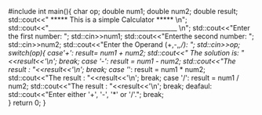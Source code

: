 #include<iostream>
int main(){
char op;
double num1;
double num2;
double result;
std::cout<<" ***** This is a simple Calculator ***** \n";
std::cout<<"_________________________________________ \n";
std::cout<<"Enter the first number: ";
std::cin>>num1;
std::cout<<"Enterthe second number: ";
std::cin>>num2;
std::cout<<"Enter the Operand (+,-,*,/): ";
std::cin>>op;
switch(op){
    case'+':
              result= num1 + num2;
              std::cout<<" The solution is: "<<result<<'\n';
              break;
    case '-':
        	    result = num1 - num2;
        	    std::cout<<"The result : "<<result<<'\n';
        	    break;
    case '*':
        	    result = num1 * num2;
        	    std::cout<<"The result : "<<result<<'\n';
        	    break;
    case '/':
        	    result = num1 / num2;
        	    std::cout<<"The result : "<<result<<'\n';
        	    break;
    deafaul:
        	    std::cout<<"Enter either '+', '-', '*' or '/'.";
              break;      
}
return 0;
}
